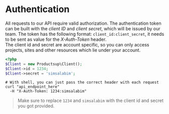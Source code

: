 # Authentication
All requests to our API require valid authorization. The  authentication token
can be built with the _client ID_ and _client secret_, which will be issued 
by our team. The token has the following format: `client_id:client_secret`, it 
needs to be sent as value for the _X-Auth-Token_ header.  
The client id and secret are account specific, so you can only access projects,
sites and other resources which lie under your account.

```php
<?php
$Client = new Productsup\Client();
$Client->id = 1234;
$Client->secret = 'simsalabim';
```

```shell
# With shell, you can just pass the correct header with each request
curl "api_endpoint_here"
  -H "X-Auth-Token: 1234:simsalabim"
```

> Make sure to replace `1234` and `simsalabim` with the client id and secret you got provided.

